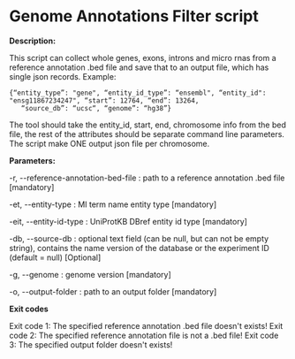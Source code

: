 # Genome Annotations Filter script


**Description:**

This script can collect whole genes, exons, introns and micro rnas from a reference annotation .bed file and save that
to an output file, which has single json records. Example:
```
{“entity_type”: "gene", “entity_id_type”: “ensembl", “entity_id": "ensg11867234247", “start”: 12764, “end”: 13264,
   “source_db”: “ucsc“, “genome”: “hg38”}
```
The tool should take the entity_id, start, end, chromosome info from the bed file, the rest of the attributes should be
separate command line parameters. The script make ONE output json file per chromosome.


**Parameters:**

-r, --reference-annotation-bed-file <path>      : path to a reference annotation .bed file [mandatory]

-et, --entity-type <str>                        : MI term name entity type [mandatory]

-eit, --entity-id-type <str>                    : UniProtKB DBref entity id type [mandatory]

-db, --source-db <str>                          : optional text field (can be null, but can not be empty string),
                                                  contains the name version of the database or the experiment ID
                                                  (default = null) [Optional]

-g, --genome <str>                              : genome version [mandatory]

-o, --output-folder <path>                      : path to an output folder [mandatory]


**Exit codes**

Exit code 1: The specified reference annotation .bed file doesn't exists!
Exit code 2: The specified reference annotation file is not a .bed file!
Exit code 3: The specified output folder doesn't exists!
